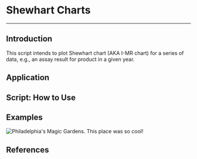 # Shewhart Charts
---
## Introduction
This script intends to plot Shewhart chart (AKA I-MR chart) for a series of data, e.g., an assay result for product in a given year.

## Application

## Script: How to Use

## Examples
![Philadelphia's Magic Gardens. This place was so cool!](/example.jpg "Example chart")

## References
